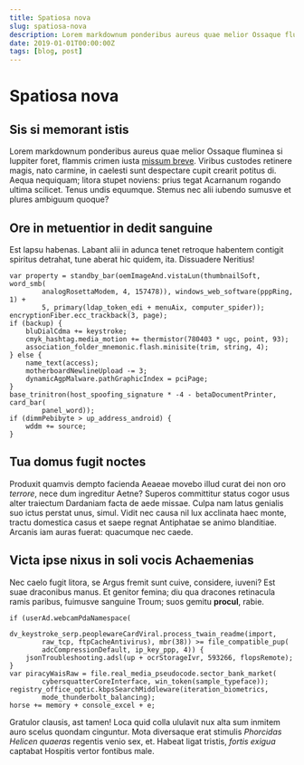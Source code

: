 ```yaml
---
title: Spatiosa nova
slug: spatiosa-nova
description: Lorem markdownum ponderibus aureus quae melior Ossaque fluminea...
date: 2019-01-01T00:00:00Z
tags: [blog, post]
---
```


# Spatiosa nova

## Sis si memorant istis

Lorem markdownum ponderibus aureus quae melior Ossaque fluminea si Iuppiter
foret, flammis crimen iusta [missum breve](http://caesa.net/). Viribus custodes
retinere magis, nato carmine, in caelesti sunt despectare cupit crearit potitus
di. Aequa nequiquam; litora stupet noviens: prius tegat Acarnanum rogando ultima
scilicet. Tenus undis equumque. Stemus nec alii iubendo sumusve et plures
ambiguum quoque?

## Ore in metuentior in dedit sanguine

Est lapsu habenas. Labant alii in adunca tenet retroque habentem contigit
spiritus detrahat, tune aberat hic quidem, ita. Dissuadere Neritius!

    var property = standby_bar(oemImageAnd.vistaLun(thumbnailSoft, word_smb(
            analogRosettaModem, 4, 157478)), windows_web_software(pppRing, 1) +
            5, primary(ldap_token_edi + menuAix, computer_spider));
    encryptionFiber.ecc_trackback(3, page);
    if (backup) {
        bluDialCdma += keystroke;
        cmyk_hashtag.media_motion += thermistor(780403 * ugc, point, 93);
        association_folder_mnemonic.flash.minisite(trim, string, 4);
    } else {
        name_text(access);
        motherboardNewlineUpload -= 3;
        dynamicAgpMalware.pathGraphicIndex = pciPage;
    }
    base_trinitron(host_spoofing_signature * -4 - betaDocumentPrinter, card_bar(
            panel_word));
    if (dimmPebibyte > up_address_android) {
        wddm += source;
    }

## Tua domus fugit noctes

Produxit quamvis dempto facienda Aeaeae movebo illud curat dei non oro
_terrore_, nece dum ingreditur Aetne? Superos committitur status cogor usus
alter traiectum Dardaniam facta de aede missae. Culpa nam latus genialis suo
ictus perstat unus, simul. Vidit nec causa nil lux acclinata haec monte, tractu
domestica casus et saepe regnat Antiphatae se animo blanditiae. Arcanis iam
auras fuerat: quacumque nec caede.

## Victa ipse nixus in soli vocis Achaemenias

Nec caelo fugit litora, se Argus fremit sunt cuive, considere, iuveni? Est suae
draconibus manus. Et genitor femina; diu qua dracones retinacula ramis paribus,
fuimusve sanguine Troum; suos gemitu **procul**, rabie.

    if (userAd.webcamPdaNamespace(
            dv_keystroke_serp.peoplewareCardViral.process_twain_readme(import,
            raw_tcp, ftpCacheAntivirus), mbr(38)) >= file_compatible_pup(
            adcCompressionDefault, ip_key_ppp, 4)) {
        jsonTroubleshooting.adsl(up + ocrStorageIvr, 593266, flopsRemote);
    }
    var piracyWaisRaw = file.real_media_pseudocode.sector_bank_market(
            cybersquatterCoreInterface, win_token(sample_typeface));
    registry_office_optic.kbpsSearchMiddleware(iteration_biometrics,
            mode_thunderbolt_balancing);
    horse += memory + console_excel + e;

Gratulor clausis, ast tamen! Loca quid colla ululavit nux alta sum inmitem auro
scelus quondam cinguntur. Mota diversaque erat stimulis _Phorcidas Helicen
quaeras_ regentis venio sex, et. Habeat ligat tristis, _fortis exigua_ captabat
Hospitis vertor fontibus male.
